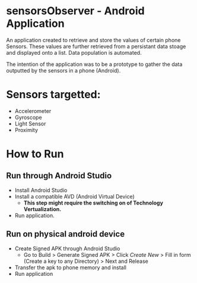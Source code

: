 # sensorsObserver - Android Application
An application created to retrieve and store the values of certain phone Sensors. 
These values are further retrieved from a persistant data stoage and displayed onto a list. 
Data population is automated. 

The intention of the application was to be a prototype to gather the data outputted by the sensors in a phone (Android).

# Sensors targetted:

- Accelerometer
- Gyroscope
- Light Sensor
- Proximity

# How to Run
## Run through Android Studio

- Install Android Studio
- Install a compatible AVD (Android Virtual Device) 
   - **This step might require the switching on of Technology Vertualization.**
- Run application.

## Run on physical android device

- Create Signed APK through Android Studio
  - Go to Build > Generate Signed APK > Click _Create New_ > Fill in form (Create a key to any Directory) > Next and Release
- Transfer the apk to phone memory and install 
- Run application
      
